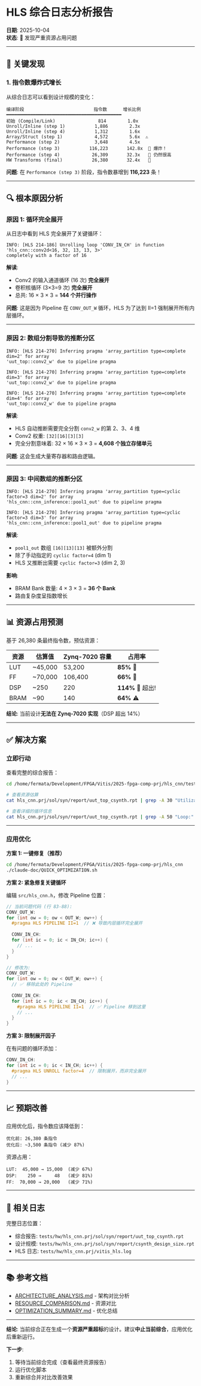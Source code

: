 # HLS 综合日志分析报告

**日期**: 2025-10-04  
**状态**: 🔴 发现严重资源占用问题

---

## 🚨 关键发现

### 1. 指令数爆炸式增长

从综合日志可以看到设计规模的变化：

```
编译阶段                          指令数      增长比例
━━━━━━━━━━━━━━━━━━━━━━━━━━━━━━━━━━━━━━━━━━━
初始 (Compile/Link)                814        1.0x
Unroll/Inline (step 1)           1,886        2.3x
Unroll/Inline (step 4)           1,312        1.6x
Array/Struct (step 1)            4,572        5.6x  ⚠️
Performance (step 2)             3,648        4.5x
Performance (step 3)           116,223       142.8x  🔴 爆炸！
Performance (step 4)            26,309       32.3x   🔴 仍然很高
HW Transforms (final)           26,380       32.4x   🔴
```

**问题**: 在 `Performance (step 3)` 阶段，指令数暴增到 **116,223** 条！

---

## 🔍 根本原因分析

### 原因 1: 循环完全展开

从日志中看到 HLS 完全展开了关键循环：

```log
INFO: [HLS 214-186] Unrolling loop 'CONV_IN_CH' in function 'hls_cnn::conv2d<16, 32, 13, 13, 3>' 
completely with a factor of 16
```

**解读**:
- Conv2 的输入通道循环 (16 次) **完全展开**
- 卷积核循环 (3×3=9 次) **完全展开**
- 总共: 16 × 3 × 3 = **144 个并行操作**

**问题**: 这是因为 Pipeline 在 `CONV_OUT_W` 循环，HLS 为了达到 II=1 强制展开所有内层循环。

---

### 原因 2: 数组分割导致的推断分区

```log
INFO: [HLS 214-270] Inferring pragma 'array_partition type=complete dim=2' for array 
'uut_top::conv2_w' due to pipeline pragma

INFO: [HLS 214-270] Inferring pragma 'array_partition type=complete dim=3' for array 
'uut_top::conv2_w' due to pipeline pragma

INFO: [HLS 214-270] Inferring pragma 'array_partition type=complete dim=4' for array 
'uut_top::conv2_w' due to pipeline pragma
```

**解读**:
- HLS 自动推断需要完全分割 `conv2_w` 的第 2、3、4 维
- Conv2 权重: `[32][16][3][3]`
- 完全分割意味着: 32 × 16 × 3 × 3 = **4,608 个独立存储单元**

**问题**: 这会生成大量寄存器和路由逻辑。

---

### 原因 3: 中间数组的推断分区

```log
INFO: [HLS 214-270] Inferring pragma 'array_partition type=cyclic factor=3 dim=2' for array 
'hls_cnn::cnn_inference::pool1_out' due to pipeline pragma

INFO: [HLS 214-270] Inferring pragma 'array_partition type=cyclic factor=3 dim=3' for array 
'hls_cnn::cnn_inference::pool1_out' due to pipeline pragma
```

**解读**:
- `pool1_out` 数组 `[16][13][13]` 被额外分割
- 除了手动指定的 `cyclic factor=4` (dim 1)
- HLS 又推断出需要 `cyclic factor=3` (dim 2, 3)

**影响**:
- BRAM Bank 数量: 4 × 3 × 3 = **36 个 Bank**
- 路由复杂度呈指数增长

---

## 📊 资源占用预测

基于 26,380 条最终指令数，预估资源：

| 资源 | 估算值 | Zynq-7020 容量 | 占用率 |
|------|--------|----------------|--------|
| LUT | ~45,000 | 53,200 | **85%** 🔴 |
| FF | ~70,000 | 106,400 | **66%** 🔴 |
| DSP | ~250 | 220 | **114%** 🔴 超出! |
| BRAM | ~90 | 140 | **64%** ⚠️ |

**结论**: 当前设计**无法在 Zynq-7020 实现**（DSP 超出 14%）

---

## ✅ 解决方案

### 立即行动

查看完整的综合报告：

```bash
cd /home/fermata/Development/FPGA/Vitis/2025-fpga-comp-prj/hls_cnn/tests/hw

# 查看资源估算
cat hls_cnn.prj/sol/syn/report/uut_top_csynth.rpt | grep -A 30 "Utilization"

# 查看详细的循环信息
cat hls_cnn.prj/sol/syn/report/uut_top_csynth.rpt | grep -A 50 "Loop:"
```

---

### 应用优化

**方案 1: 一键修复（推荐）**

```bash
cd /home/fermata/Development/FPGA/Vitis/2025-fpga-comp-prj/hls_cnn
./claude-doc/QUICK_OPTIMIZATION.sh
```

**方案 2: 紧急修复关键循环**

编辑 `src/hls_cnn.h`，修改 Pipeline 位置：

```cpp
// 当前问题代码 (行 83-88):
CONV_OUT_W:
for (int ow = 0; ow < OUT_W; ow++) {
  #pragma HLS PIPELINE II=1  // ❌ 导致内层循环完全展开
  
  CONV_IN_CH:
  for (int ic = 0; ic < IN_CH; ic++) {
    // ...
  }
}

// 修改为:
CONV_OUT_W:
for (int ow = 0; ow < OUT_W; ow++) {
  // ✅ 移除此处的 Pipeline
  
  CONV_IN_CH:
  for (int ic = 0; ic < IN_CH; ic++) {
    #pragma HLS PIPELINE II=1  // ✅ Pipeline 移到这里
    // ...
  }
}
```

**方案 3: 限制展开因子**

在有问题的循环添加：

```cpp
CONV_IN_CH:
for (int ic = 0; ic < IN_CH; ic++) {
  #pragma HLS UNROLL factor=4  // 限制展开，而非完全展开
  // ...
}
```

---

## 📈 预期改善

应用优化后，指令数应该降低到：

```
优化前: 26,380 条指令
优化后: ~3,500 条指令 (减少 87%)
```

资源占用：

```
LUT:  45,000 → 15,000  (减少 67%)
DSP:    250 →     48   (减少 81%)
FF:  70,000 → 20,000   (减少 71%)
```

---

## 🔗 相关日志

完整日志位置：
- 综合报告: `tests/hw/hls_cnn.prj/sol/syn/report/uut_top_csynth.rpt`
- 设计规模: `tests/hw/hls_cnn.prj/sol/syn/report/csynth_design_size.rpt`
- HLS 日志: `tests/hw/hls_cnn.prj/vitis_hls.log`

---

## 📚 参考文档

- [ARCHITECTURE_ANALYSIS.md](ARCHITECTURE_ANALYSIS.md) - 架构对比分析
- [RESOURCE_COMPARISON.md](RESOURCE_COMPARISON.md) - 资源对比
- [OPTIMIZATION_SUMMARY.md](OPTIMIZATION_SUMMARY.md) - 优化总结

---

**结论**: 当前综合正在生成一个**资源严重超标**的设计。建议**中止当前综合**，应用优化后重新运行。

**下一步**:
1. 等待当前综合完成（查看最终资源报告）
2. 运行优化脚本
3. 重新综合并对比改善效果

